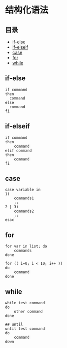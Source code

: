 # 结构化语法

## 目录

-   [if-else](#if-else)
-   [if-elseif](#if-elseif)
-   [case](#case)
-   [for](#for)
-   [while](#while)

## if-else

```shell
if command
then
  command
else
  command
fi
```

## if-elseif

```shell
if command
then
    command
elif command
then
    command
fi
```

## case

```shell
case variable in
1)
    commands1
    ;;
2 | 3)
    commands2
    ;;
esac
```

## for

```shell
for var in list; do
    commands
done
```

```shell
for (( i=0; i < 10; i++ ))
do
    command
done
```

## while

```shell
while test command
do
    other command
done
```

```shell
## until
until test command
do
    command
down
```
